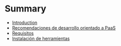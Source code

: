 # Summary

* [Introduction](README.md)
* [Recomendaciones de desarrollo orientado a PaaS](recomendaciones_de_desarrollo_orientado_a_paas.md)
* [Requisitos](requisitos.md)
* [Instalación de herramientas](instalacion_de_herramientas.md)

